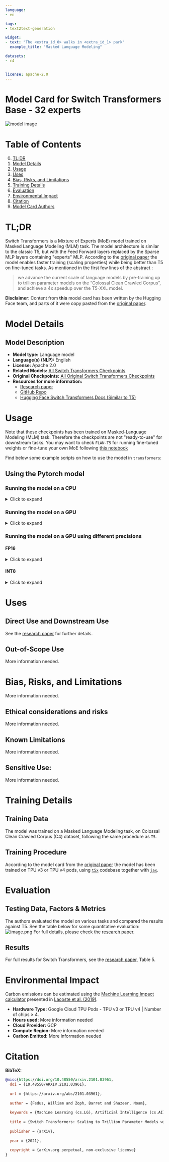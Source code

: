 ```yaml
---
language: 
- en

tags:
- text2text-generation

widget:
- text: "The <extra_id_0> walks in <extra_id_1> park"
  example_title: "Masked Language Modeling"

datasets:
- c4


license: apache-2.0
---
```


# Model Card for Switch Transformers Base - 32 experts

![model image](https://s3.amazonaws.com/moonup/production/uploads/1666966931908-62441d1d9fdefb55a0b7d12c.png)

#  Table of Contents

0. [TL;DR](#TL;DR)
1. [Model Details](#model-details)
2. [Usage](#usage)
3. [Uses](#uses)
4. [Bias, Risks, and Limitations](#bias-risks-and-limitations)
5. [Training Details](#training-details)
6. [Evaluation](#evaluation)
7. [Environmental Impact](#environmental-impact)
8. [Citation](#citation)
9. [Model Card Authors](#model-card-authors)

# TL;DR

Switch Transformers is a Mixture of Experts (MoE) model trained on Masked Language Modeling (MLM) task. The model architecture is similar to the classic T5, but with the Feed Forward layers replaced by the Sparse MLP layers containing "experts" MLP. According to the [original paper](https://arxiv.org/pdf/2101.03961.pdf) the model enables faster training (scaling properties) while being better than T5 on fine-tuned tasks. 
As mentioned in the first few lines of the abstract : 
>  we advance the current scale of language models by pre-training up to trillion parameter models on the “Colossal Clean Crawled Corpus”, and achieve a 4x speedup over the T5-XXL model.

**Disclaimer**: Content from **this** model card has been written by the Hugging Face team, and parts of it were copy pasted from the [original paper](https://arxiv.org/pdf/2101.03961.pdf).

# Model Details

## Model Description


- **Model type:** Language model
- **Language(s) (NLP):** English
- **License:** Apache 2.0
- **Related Models:** [All Switch Transformers Checkpoints](https://huggingface.co/models?search=switch)
- **Original Checkpoints:** [All Original Switch Transformers Checkpoints](https://github.com/google-research/t5x/blob/main/docs/models.md#mixture-of-experts-moe-checkpoints)
- **Resources for more information:**
  - [Research paper](https://arxiv.org/pdf/2101.03961.pdf)
  - [GitHub Repo](https://github.com/google-research/t5x)
  - [Hugging Face Switch Transformers Docs (Similar to T5) ](https://huggingface.co/docs/transformers/model_doc/switch_transformers)

# Usage

Note that these checkpoints has been trained on Masked-Language Modeling (MLM) task. Therefore the checkpoints are not "ready-to-use" for downstream tasks. You may want to check `FLAN-T5` for running fine-tuned weights or fine-tune your own MoE following [this notebook](https://colab.research.google.com/drive/1aGGVHZmtKmcNBbAwa9hbu58DDpIuB5O4?usp=sharing)

Find below some example scripts on how to use the model in `transformers`:

## Using the Pytorch model

### Running the model on a CPU

<details>
<summary> Click to expand </summary>

```python

from transformers import AutoTokenizer, SwitchTransformersForConditionalGeneration

tokenizer = AutoTokenizer.from_pretrained("google/switch-base-32")
model = SwitchTransformersForConditionalGeneration.from_pretrained("google/switch-base-32")

input_text = "A <extra_id_0> walks into a bar a orders a <extra_id_1> with <extra_id_2> pinch of <extra_id_3>."
input_ids = tokenizer(input_text, return_tensors="pt").input_ids

outputs = model.generate(input_ids)
print(tokenizer.decode(outputs[0]))
>>> <pad> <extra_id_0> man<extra_id_1> beer<extra_id_2> a<extra_id_3> salt<extra_id_4>.</s>
```

</details>

### Running the model on a GPU

<details>
<summary> Click to expand </summary>

```python
# pip install accelerate
from transformers import AutoTokenizer, SwitchTransformersForConditionalGeneration

tokenizer = AutoTokenizer.from_pretrained("google/switch-base-32")
model = SwitchTransformersForConditionalGeneration.from_pretrained("google/switch-base-32", device_map="auto")

input_text = "A <extra_id_0> walks into a bar a orders a <extra_id_1> with <extra_id_2> pinch of <extra_id_3>."
input_ids = tokenizer(input_text, return_tensors="pt").input_ids.to(0)

outputs = model.generate(input_ids)
print(tokenizer.decode(outputs[0]))
>>> <pad> <extra_id_0> man<extra_id_1> beer<extra_id_2> a<extra_id_3> salt<extra_id_4>.</s>
```

</details>

### Running the model on a GPU using different precisions

#### FP16

<details>
<summary> Click to expand </summary>

```python
# pip install accelerate
from transformers import AutoTokenizer, SwitchTransformersForConditionalGeneration

tokenizer = AutoTokenizer.from_pretrained("google/switch-base-32")
model = SwitchTransformersForConditionalGeneration.from_pretrained("google/switch-base-32", device_map="auto", torch_dtype=torch.float16)

input_text = "A <extra_id_0> walks into a bar a orders a <extra_id_1> with <extra_id_2> pinch of <extra_id_3>."
input_ids = tokenizer(input_text, return_tensors="pt").input_ids.to(0)

outputs = model.generate(input_ids)
print(tokenizer.decode(outputs[0]))
>>> <pad> <extra_id_0> man<extra_id_1> beer<extra_id_2> a<extra_id_3> salt<extra_id_4>.</s>
```

</details>

#### INT8

<details>
<summary> Click to expand </summary>

```python
# pip install bitsandbytes accelerate
from transformers import AutoTokenizer, SwitchTransformersForConditionalGeneration

tokenizer = AutoTokenizer.from_pretrained("google/switch-base-32")
model = SwitchTransformersForConditionalGeneration.from_pretrained("google/switch-base-32", device_map="auto")

input_text = "A <extra_id_0> walks into a bar a orders a <extra_id_1> with <extra_id_2> pinch of <extra_id_3>."
input_ids = tokenizer(input_text, return_tensors="pt").input_ids.to(0)

outputs = model.generate(input_ids)
print(tokenizer.decode(outputs[0]))
>>> <pad> <extra_id_0> man<extra_id_1> beer<extra_id_2> a<extra_id_3> salt<extra_id_4>.</s>
```

</details>

# Uses

## Direct Use and Downstream Use

See the [research paper](https://arxiv.org/pdf/2101.03961.pdf) for further details.

## Out-of-Scope Use

More information needed.

# Bias, Risks, and Limitations

More information needed.

## Ethical considerations and risks

More information needed.

## Known Limitations

More information needed.

## Sensitive Use:

More information needed.

# Training Details

## Training Data

The model was trained on a Masked Language Modeling task, on Colossal Clean Crawled Corpus (C4) dataset, following the same procedure as `T5`.


## Training Procedure

According to the model card from the [original paper](https://arxiv.org/pdf/2101.03961.pdf) the model has been trained on TPU v3 or TPU v4 pods, using [`t5x`](https://github.com/google-research/t5x) codebase together with [`jax`](https://github.com/google/jax).


# Evaluation

## Testing Data, Factors & Metrics

The authors evaluated the model on various tasks and compared the results against T5. See the table below for some quantitative evaluation:
![image.png](https://s3.amazonaws.com/moonup/production/uploads/1666967660372-62441d1d9fdefb55a0b7d12c.png)
For full details, please check the [research paper](https://arxiv.org/pdf/2101.03961.pdf).

## Results 

For full results for Switch Transformers, see the [research paper](https://arxiv.org/pdf/2101.03961.pdf), Table 5.

# Environmental Impact

Carbon emissions can be estimated using the [Machine Learning Impact calculator](https://mlco2.github.io/impact#compute) presented in [Lacoste et al. (2019)](https://arxiv.org/abs/1910.09700).

- **Hardware Type:** Google Cloud TPU Pods - TPU v3 or TPU v4  | Number of chips ≥ 4.
- **Hours used:** More information needed
- **Cloud Provider:** GCP
- **Compute Region:** More information needed
- **Carbon Emitted:** More information needed

# Citation

**BibTeX:**

```bibtex
@misc{https://doi.org/10.48550/arxiv.2101.03961,
  doi = {10.48550/ARXIV.2101.03961},
  
  url = {https://arxiv.org/abs/2101.03961},
  
  author = {Fedus, William and Zoph, Barret and Shazeer, Noam},
  
  keywords = {Machine Learning (cs.LG), Artificial Intelligence (cs.AI), FOS: Computer and information sciences, FOS: Computer and information sciences},
  
  title = {Switch Transformers: Scaling to Trillion Parameter Models with Simple and Efficient Sparsity},
  
  publisher = {arXiv},
  
  year = {2021},
  
  copyright = {arXiv.org perpetual, non-exclusive license}
}

```